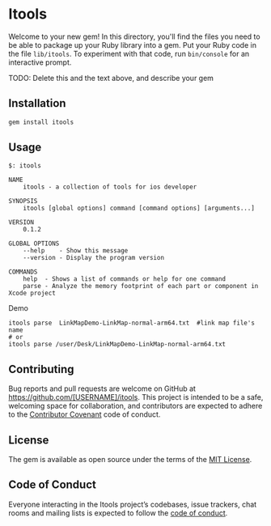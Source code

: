 # Itools

Welcome to your new gem! In this directory, you'll find the files you need to be able to package up your Ruby library into a gem. Put your Ruby code in the file `lib/itools`. To experiment with that code, run `bin/console` for an interactive prompt.

TODO: Delete this and the text above, and describe your gem

## Installation


```ruby
gem install itools
```

## Usage
```shell
$: itools

NAME
    itools - a collection of tools for ios developer

SYNOPSIS
    itools [global options] command [command options] [arguments...]

VERSION
    0.1.2

GLOBAL OPTIONS
    --help    - Show this message
    --version - Display the program version

COMMANDS
    help  - Shows a list of commands or help for one command
    parse - Analyze the memory footprint of each part or component in Xcode project

```

Demo
```shell
itools parse  LinkMapDemo-LinkMap-normal-arm64.txt  #link map file's name
# or
itools parse /user/Desk/LinkMapDemo-LinkMap-normal-arm64.txt
```

## Contributing

Bug reports and pull requests are welcome on GitHub at https://github.com/[USERNAME]/itools. This project is intended to be a safe, welcoming space for collaboration, and contributors are expected to adhere to the [Contributor Covenant](http://contributor-covenant.org) code of conduct.

## License

The gem is available as open source under the terms of the [MIT License](https://opensource.org/licenses/MIT).

## Code of Conduct

Everyone interacting in the Itools project’s codebases, issue trackers, chat rooms and mailing lists is expected to follow the [code of conduct](https://github.com/[USERNAME]/itools/blob/master/CODE_OF_CONDUCT.md).
